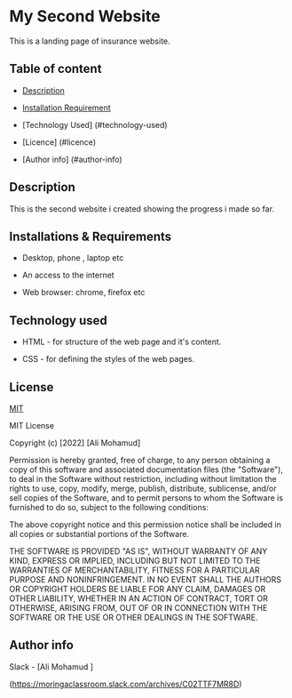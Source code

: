 # My Second Website
This is a landing page of insurance website.
 
## Table of content

+ [Description](#description)

+ [Installation Requirement](#Installation)

+ [Technology Used] (#technology-used)


+ [Licence] (#licence)

+ [Author info] (#author-info)



## Description
 This is the second website i created showing the progress i made so far.


## Installations & Requirements

* Desktop, phone , laptop etc

* An access to the internet

* Web browser: chrome, firefox etc

## Technology used
* HTML   - for structure of the web page and it's content.

* CSS  -   for defining the styles of the web pages.

## License

[MIT](https://choosealicense.com/licenses/mit/)

MIT License

Copyright (c) [2022] [Ali Mohamud]

Permission is hereby granted, free of charge, to any person obtaining a copy
of this software and associated documentation files (the "Software"), to deal
in the Software without restriction, including without limitation the rights
to use, copy, modify, merge, publish, distribute, sublicense, and/or sell
copies of the Software, and to permit persons to whom the Software is
furnished to do so, subject to the following conditions:

The above copyright notice and this permission notice shall be included in all
copies or substantial portions of the Software.

THE SOFTWARE IS PROVIDED "AS IS", WITHOUT WARRANTY OF ANY KIND, EXPRESS OR
IMPLIED, INCLUDING BUT NOT LIMITED TO THE WARRANTIES OF MERCHANTABILITY,
FITNESS FOR A PARTICULAR PURPOSE AND NONINFRINGEMENT. IN NO EVENT SHALL THE
AUTHORS OR COPYRIGHT HOLDERS BE LIABLE FOR ANY CLAIM, DAMAGES OR OTHER
LIABILITY, WHETHER IN AN ACTION OF CONTRACT, TORT OR OTHERWISE, ARISING FROM,
OUT OF OR IN CONNECTION WITH THE SOFTWARE OR THE USE OR OTHER DEALINGS IN THE
SOFTWARE.


## Author info
Slack  - [Ali Mohamud ]

(https://moringaclassroom.slack.com/archives/C02TTF7MR8D)
